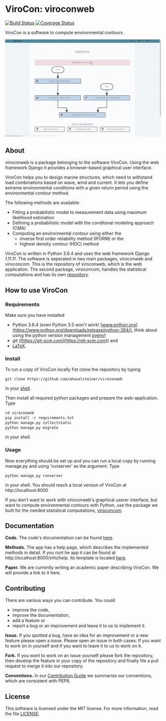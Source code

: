 # ViroCon: viroconweb

[![Build Status](https://travis-ci.org/ahaselsteiner/viroconweb.svg?branch=master)](https://travis-ci.org/ahaselsteiner/viroconweb)
[![Coverage Status](https://coveralls.io/repos/github/ahaselsteiner/viroconweb/badge.svg?branch=master&service=github)](https://coveralls.io/github/ahaselsteiner/viroconweb?branch=master)

ViroCon is a software to compute environmental contours.

![Usage of viroconweb](static/images/calculating_a_contour_with_viroconweb.gif)

## About

viroconweb is a package belonging to the software ViroCon. Using the web
framework Django it provides a browser-based graphical user interface.

ViroCon helps you to design marine structures, which need to withstand load
combinations based on wave, wind and current. It lets you define extreme
environmental conditions with a given return period using the environmental
contour method.

The following methods are available:
* Fitting a probabilistic model to measurement data using maximum likelihood
estimation
* Defining a probabilistic model with the conditonal modeling approach (CMA)
* Computing an environmental contour using either the
  * inverse first order reliability method (IFORM) or the
  * highest density contour (HDC) method

ViroCon is written in Python 3.6.4 and uses the web framework Django 1.11.11.
 The software is seperated in two main packages, viroconweb and viroconcom.
 This is the repository of viroconweb, which is the web application.
 The second package, viroconcom, handles the statistical computations and
 has its own [repository](https://github.com/ahaselsteiner/viroconcom).

## How to use ViroCon
### Requirements
Make sure you have installed
* Python 3.6.4
(even Python 3.5 won't work! [www.python.org](https://www.python.org/downloads/release/python-364/), think
about using the python version management [pyenv](https://github.com/pyenv/pyenv))
* git ([https://git-scm.com](https://git-scm.com)) and
* [LaTeX](https://miktex.org/download).

### Install
To run a copy of ViroCon locally fist clone the repository by typing
```
git clone https://github.com/ahaselsteiner/viroconweb
```
in your [shell](https://en.wikipedia.org/wiki/Command-line_interface#Modern_usage_as_an_operating_system_shell).

Then install all required python packages and prepare the web-application. Type
```
cd viroconweb
pip install -r requirements.txt
python manage.py collectstatic
python manage.py migrate
```
in your shell.

### Usage
Now everything should be set up and you can run a local copy by running
manage.py and using 'runserver' as the argument. Type
```
python manage.py runserver
```
in your shell. You should reach a local version of ViroCon at
http://localhost:8000


If you don't want to work with viroconweb's graphical userer interface, but
want to compute environmental contours with Python, use the package we
built for the needed statistical computations,
[viroconcom](https://github.com/ahaselsteiner/viroconcom).

## Documentation
**Code.** The code's documentation can be found
[here](https://ahaselsteiner.github.io/viroconweb/).

**Methods.** The app has a help page, which describes the implemented methods in
detail. If you runt he app it can be found at http://localhost:8000/info/help.
Its template is located
[here](https://github.com/ahaselsteiner/viroconweb/blob/master/info/templates/info/help.html).

**Paper.** We are currently writing an academic paper describing ViroCon. We will
provide a link to it here.

## Contributing
There are various ways you can contribute. You could
 * improve the code,
 * improve the documentation,
 * add a feature or
 * report a bug or an improvement and leave it to us to implement it.

**Issue.** If you spotted a bug, have an idea for an improvement or a new
 feature please open a issue. Please open an issue in both cases: If you want to
 work on in yourself and if you want to leave it to us to work on it.

**Fork.** If you want to work on an issue yourself please fork the repository,
then develop the feature in your copy of the repository and finally
file a pull request to merge it into our repository.

**Conventions.** In our [Contribution Guide](https://ahaselsteiner.github.io/viroconweb/contributionguide.html)
we summarize our conventions, which are consistent with PEP8.

## License
This software is licensed under the MIT license. For more information, read the
file [LICENSE](https://github.com/ahaselsteiner/viroconweb/blob/master/LICENSE).